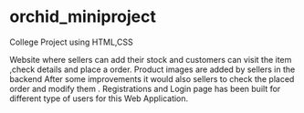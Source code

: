 # orchid_miniproject
College Project using HTML,CSS

Website where sellers can add their stock and customers can visit the item ,check details and place a order.
Product images are added by sellers in the backend 
After some improvements it would also sellers to check the placed order and modify them .
Registrations and Login page has been built for different type of users for this Web Application.
